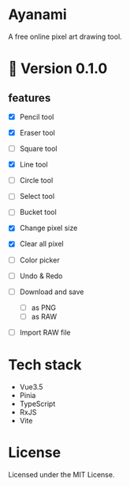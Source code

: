 # Ayanami
A free online pixel art drawing tool.

# 🚧 Version 0.1.0
## features
- [x] Pencil tool
- [x] Eraser tool
- [ ] Square tool
- [x] Line tool
- [ ] Circle tool
- [ ] Select tool
- [ ] Bucket tool
- [x] Change pixel size
- [x] Clear all pixel
- [ ] Color picker
- [ ] Undo & Redo
- [ ] Download and save
  - [ ] as PNG
  - [ ] as RAW
- [ ] Import RAW file
      


# Tech stack
- Vue3.5
- Pinia
- TypeScript
- RxJS
- Vite

# License
Licensed under the MIT License.
